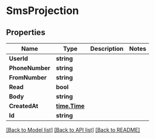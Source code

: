 # SmsProjection

## Properties

Name | Type | Description | Notes
------------ | ------------- | ------------- | -------------
**UserId** | **string** |  | 
**PhoneNumber** | **string** |  | 
**FromNumber** | **string** |  | 
**Read** | **bool** |  | 
**Body** | **string** |  | 
**CreatedAt** | [**time.Time**](time.Time) |  | 
**Id** | **string** |  | 

[[Back to Model list]](../README#documentation-for-models) [[Back to API list]](../README#documentation-for-api-endpoints) [[Back to README]](../README)


